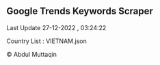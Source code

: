 

## Google Trends Keywords Scraper 
 
Last Update 27-12-2022 , 03:24:22

Country List :
VIETNAM.json



© Abdul Muttaqin 
